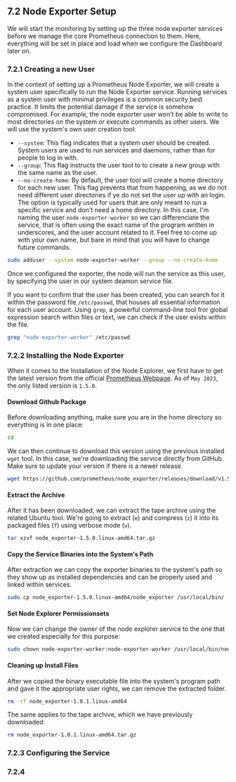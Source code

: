 ## 7.2 Node Exporter Setup

We will start the monitoring by setting up the three node exporter services before we manage the core Prometheus connection to them. Here, everything will be set in place and load when we configure the Dashboard later on.

### 7.2.1 Creating a new User

In the context of setting up a Prometheus Node Exporter, we will create a system user specifically to run the Node Exporter service. Running services as a system user with minimal privileges is a common security best practice. It limits the potential damage if the service is somehow compromised. For example, the node exporter user won't be able to write to most directories on the system or execute commands as other users. We will use the system's own user creation tool:

- `--system`: This flag indicates that a system user should be created. System users are used to run services and daemons, rather than for people to log in with.
- `--group`: This flag instructs the user tool to to create a new group with the same name as the user.
- `--no-create-home`: By default, the user tool will create a home directory for each new user. This flag prevents that from happening, as we do not need different user directories if ye do not set the user up with an login. The option is typically used for users that are only meant to run a specific service and don't need a home directory. In this case, I'm naming the user `node-exporter-worker` so we can differenciate the service, that is often using the exact name of the program written in underscores, and the user account related to it. Feel free to come up with your own name, but bare in mind that you will have to change future commands.

```sh
sudo adduser --system node-exporter-worker --group --no-create-home
```

Once we configured the exporter, the node will run the service as this user, by specifying the user in our system deamon service file.

If you want to confirm that the user has been created, you can search for it within the password file `/etc/passwd`, that houses all essential information for each user account. Using `grep`,
a powerful command-line tool fror global expression search within files or text, we can check if the user exists within the file.

```sh
grep "node-exporter-worker" /etc/passwd
```

### 7.2.2 Installing the Node Exporter

When it comes to the Installation of the Node Explorer, we first have to get the latest version from the official [Prometheus Webpage](https://prometheus.io/download/#node_exporter). As of `May 2023`, the only listed version is `1.5.0`.

#### Download Github Package

Before downloading anything, make sure you are in the home directory so everything is in one place:

```sh
cd
```

We can then continue to download this version using the previous installed `wget` tool. In this case, we're downloading the service directly from GitHub. Make sure to update your version if there is a newer release.

```sh
wget https://github.com/prometheus/node_exporter/releases/download/v1.5.0/node_exporter-1.5.0.linux-amd64.tar.gz
```

#### Extract the Archive

After it has been downloaded, we can extract the tape archive using the related Ubuntu tool. We're going to extract (`e`) and compress (`z`) it into its packaged files (`f`) using verbose mode (`v`).

```sh
tar xzvf node_exporter-1.5.0.linux-amd64.tar.gz
```

#### Copy the Service Binaries into the System's Path

After extraction we can copy the exporter binaries to the system's path so they show up as installed dependencies and can be properly used and linked within services.

```sh
sudo cp node_exporter-1.5.0.linux-amd64/node_exporter /usr/local/bin/
```

#### Set Node Explorer Permissionsets

Now we can change the owner of the node explorer service to the one that we created especially for this purpose:

```sh
sudo chown node-exporter-worker:node-exporter-worker /usr/local/bin/node_exporter
```

#### Cleaning up Install Files

After we copied the binary executable file into the system's program path and gave it the appropriate user rights, we can remove the extracted folder.

```sh
rm -rf node_exporter-1.0.1.linux-amd64
```

The same applies to the tape archive, which we have previously downloaded:

```sh
rm node_exporter-1.0.1.linux-amd64.tar.gz
```

### 7.2.3 Configuring the Service

### 7.2.4
